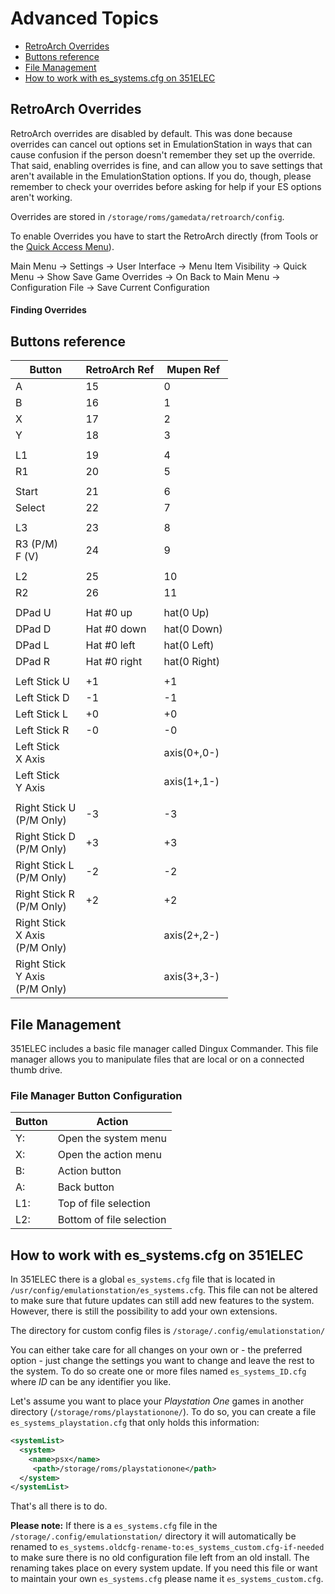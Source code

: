 # Advanced Topics

* [RetroArch Overrides](#retroarch-overrides)
* [Buttons reference](#buttons-reference)
* [File Management](#file-management)
* [How to work with es_systems.cfg on 351ELEC](#how-to-work-with-es_systemscfg-on-351elec)

## RetroArch Overrides

RetroArch overrides are disabled by default. This was done because overrides can cancel out options set in EmulationStation in ways that can cause confusion if the person doesn't remember they set up the override. That said, enabling overrides is fine, and can allow you to save settings that aren't available in the EmulationStation options. If you do, though, please remember to check your overrides before asking for help if your ES options aren't working.

Overrides are stored in `/storage/roms/gamedata/retroarch/config`.

To enable Overrides you have to start the RetroArch directly (from Tools or the [Quick Access Menu](Menus#quick-access)).

Main Menu -> Settings -> User Interface -> Menu Item Visibility -> Quick Menu -> Show Save Game Overrides -> On
Back to Main Menu -> Configuration File -> Save Current Configuration

#### Finding Overrides


## Buttons reference

|Button|RetroArch Ref|Mupen Ref|
|----|----|----|
|A|15|0|
|B|16|1|
|X|17|2|
|Y|18|3|
| | | |
|L1|19|4|
|R1|20|5|
| | | |
|Start|21|6|
|Select|22|7|
| | | |
|L3|23|8|
|R3 (P/M)<br>F (V)|24|9|
| | |
|L2|25|10|
|R2|26|11|
| | | |
|DPad U|Hat #0 up|hat(0 Up)|
|DPad D|Hat #0 down|hat(0 Down)|
|DPad L|Hat #0 left|hat(0 Left)|
|DPad R|Hat #0 right|hat(0 Right)|
| | | |
|Left Stick U|+1|+1|
|Left Stick D|-1|-1|
|Left Stick L|+0|+0|
|Left Stick R|-0|-0|
|Left Stick<br>X Axis| |axis(0+,0-)|
|Left Stick<br>Y Axis| |axis(1+,1-)|
| | |
|Right Stick U<br>(P/M Only)|-3|-3|
|Right Stick D<br>(P/M Only)|+3|+3|
|Right Stick L<br>(P/M Only)|-2|-2|
|Right Stick R<br>(P/M Only)|+2|+2|
|Right Stick<br>X Axis<br>(P/M Only)| |axis(2+,2-)|
|Right Stick<br>Y Axis<br>(P/M Only)| |axis(3+,3-)|

## File Management

351ELEC includes a basic file manager called Dingux Commander.  This file manager allows you to manipulate files that are local or on a connected thumb drive.

### File Manager Button Configuration

| Button | Action |
|----|----|
| Y: | Open the system menu |
| X: | Open the action menu |
| B: | Action button |
| A: | Back button |
| L1: | Top of file selection |
| L2: | Bottom of file selection |

## How to work with es_systems.cfg on 351ELEC

In 351ELEC there is a global `es_systems.cfg` file that is located in `/usr/config/emulationstation/es_systems.cfg`. This file can not be altered to make sure that future updates can still add new features to the system. However, there is still the possibility to add your own extensions.

The directory for custom config files is `/storage/.config/emulationstation/`

You can either take care for all changes on your own or - the preferred option - just change the settings you want to change and leave the rest to the system. To do so create one or more files named `es_systems_ID.cfg` where _ID_ can be any identifier you like.

Let's assume you want to place your _Playstation One_ games in another directory (`/storage/roms/playstationone/`). To do so, you can create a file `es_systems_playstation.cfg` that only holds this information:

```xml
<systemList>
  <system>
    <name>psx</name>
     <path>/storage/roms/playstationone</path>
  </system>
</systemList>
```

That's all there is to do.

**Please note:** If there is a `es_systems.cfg` file in the `/storage/.config/emulationstation/` directory it will automatically be renamed to `es_systems.oldcfg-rename-to:es_systems_custom.cfg-if-needed` to make sure there is no old configuration file left from an old install. The renaming takes place on every system update. If you need this file or want to maintain your own `es_systems.cfg` please name it `es_systems_custom.cfg`.
